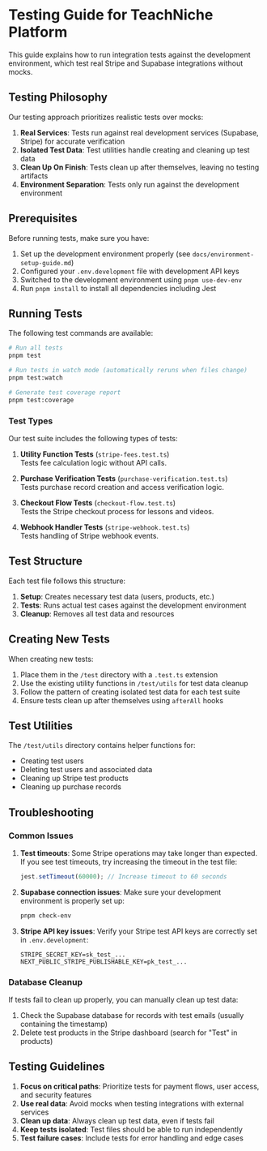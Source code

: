 # Testing Guide for TeachNiche Platform

This guide explains how to run integration tests against the development environment, which test real Stripe and Supabase integrations without mocks.

## Testing Philosophy

Our testing approach prioritizes realistic tests over mocks:

1. **Real Services**: Tests run against real development services (Supabase, Stripe) for accurate verification
2. **Isolated Test Data**: Test utilities handle creating and cleaning up test data
3. **Clean Up On Finish**: Tests clean up after themselves, leaving no testing artifacts
4. **Environment Separation**: Tests only run against the development environment

## Prerequisites

Before running tests, make sure you have:

1. Set up the development environment properly (see `docs/environment-setup-guide.md`)
2. Configured your `.env.development` file with development API keys
3. Switched to the development environment using `pnpm use-dev-env`
4. Run `pnpm install` to install all dependencies including Jest

## Running Tests

The following test commands are available:

```bash
# Run all tests
pnpm test

# Run tests in watch mode (automatically reruns when files change)
pnpm test:watch

# Generate test coverage report
pnpm test:coverage
```

### Test Types

Our test suite includes the following types of tests:

1. **Utility Function Tests** (`stripe-fees.test.ts`)  
   Tests fee calculation logic without API calls.

2. **Purchase Verification Tests** (`purchase-verification.test.ts`)  
   Tests purchase record creation and access verification logic.

3. **Checkout Flow Tests** (`checkout-flow.test.ts`)  
   Tests the Stripe checkout process for lessons and videos.

4. **Webhook Handler Tests** (`stripe-webhook.test.ts`)  
   Tests handling of Stripe webhook events.

## Test Structure

Each test file follows this structure:

1. **Setup**: Creates necessary test data (users, products, etc.)
2. **Tests**: Runs actual test cases against the development environment
3. **Cleanup**: Removes all test data and resources

## Creating New Tests

When creating new tests:

1. Place them in the `/test` directory with a `.test.ts` extension
2. Use the existing utility functions in `/test/utils` for test data cleanup
3. Follow the pattern of creating isolated test data for each test suite
4. Ensure tests clean up after themselves using `afterAll` hooks

## Test Utilities

The `/test/utils` directory contains helper functions for:

- Creating test users
- Deleting test users and associated data
- Cleaning up Stripe test products
- Cleaning up purchase records

## Troubleshooting

### Common Issues

1. **Test timeouts**: Some Stripe operations may take longer than expected. If you see test timeouts, try increasing the timeout in the test file:
   ```typescript
   jest.setTimeout(60000); // Increase timeout to 60 seconds
   ```

2. **Supabase connection issues**: Make sure your development environment is properly set up:
   ```bash
   pnpm check-env
   ```

3. **Stripe API key issues**: Verify your Stripe test API keys are correctly set in `.env.development`:
   ```
   STRIPE_SECRET_KEY=sk_test_...
   NEXT_PUBLIC_STRIPE_PUBLISHABLE_KEY=pk_test_...
   ```

### Database Cleanup

If tests fail to clean up properly, you can manually clean up test data:

1. Check the Supabase database for records with test emails (usually containing the timestamp)
2. Delete test products in the Stripe dashboard (search for "Test" in products)

## Testing Guidelines

1. **Focus on critical paths**: Prioritize tests for payment flows, user access, and security features
2. **Use real data**: Avoid mocks when testing integrations with external services
3. **Clean up data**: Always clean up test data, even if tests fail
4. **Keep tests isolated**: Test files should be able to run independently
5. **Test failure cases**: Include tests for error handling and edge cases